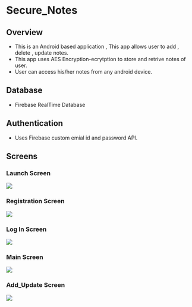 # Secure_Notes


## Overview
* This is an Android based application , This app allows user to add , delete , update notes.
* This app uses AES Encryption-ecrytption to store and retrive notes of user.
* User can access his/her notes from any android device.



## Database
* Firebase RealTime Database


## Authentication
* Uses Firebase custom emial id and password API.


## Screens
### Launch Screen
![](https://github.com/swapnilandhare/Secure_Notes/blob/master/Launch_Screen.jpg)


### Registration Screen
![](https://github.com/swapnilandhare/Secure_Notes/blob/master/Registration_Screen.jpg)


### Log In Screen
![](https://github.com/swapnilandhare/Secure_Notes/blob/master/login_screen.jpg)


### Main Screen
![](https://github.com/swapnilandhare/Secure_Notes/blob/master/main_screen.jpg)


### Add_Update Screen
![](https://github.com/swapnilandhare/Secure_Notes/blob/master/add_update_screen.jpg)





